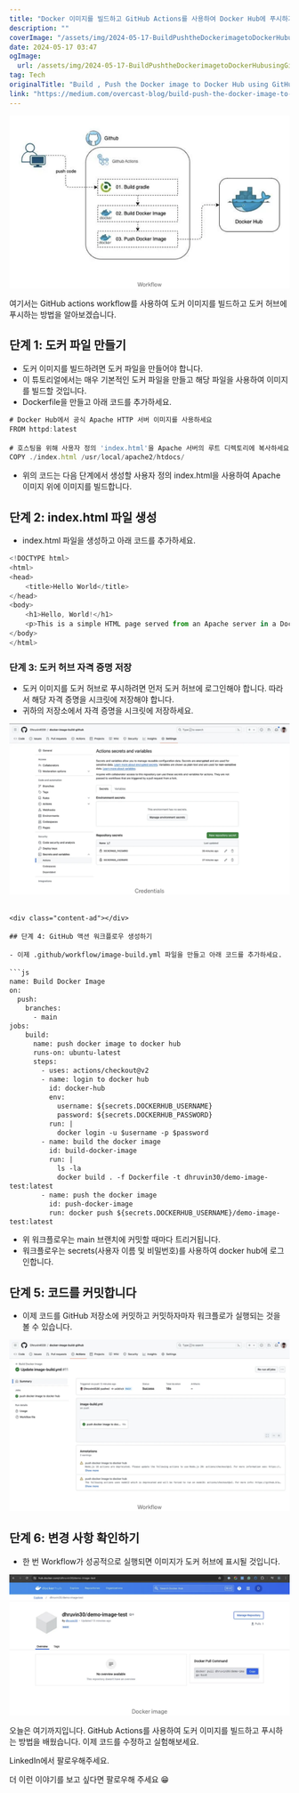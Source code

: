 ```yaml
---
title: "Docker 이미지를 빌드하고 GitHub Actions를 사용하여 Docker Hub에 푸시하기"
description: ""
coverImage: "/assets/img/2024-05-17-BuildPushtheDockerimagetoDockerHubusingGitHubActions_0.png"
date: 2024-05-17 03:47
ogImage: 
  url: /assets/img/2024-05-17-BuildPushtheDockerimagetoDockerHubusingGitHubActions_0.png
tag: Tech
originalTitle: "Build , Push the Docker image to Docker Hub using GitHub Actions"
link: "https://medium.com/overcast-blog/build-push-the-docker-image-to-docker-hub-using-github-actions-74f20d47c483"
---
```



<img src="/assets/img/2024-05-17-BuildPushtheDockerimagetoDockerHubusingGitHubActions_0.png" />

여기서는 GitHub actions workflow를 사용하여 도커 이미지를 빌드하고 도커 허브에 푸시하는 방법을 알아보겠습니다.

## 단계 1: 도커 파일 만들기

- 도커 이미지를 빌드하려면 도커 파일을 만들어야 합니다.
- 이 튜토리얼에서는 매우 기본적인 도커 파일을 만들고 해당 파일을 사용하여 이미지를 빌드할 것입니다.
- Dockerfile을 만들고 아래 코드를 추가하세요.

<div class="content-ad"></div>

```js
# Docker Hub에서 공식 Apache HTTP 서버 이미지를 사용하세요
FROM httpd:latest

# 호스팅을 위해 사용자 정의 'index.html'을 Apache 서버의 루트 디렉토리에 복사하세요
COPY ./index.html /usr/local/apache2/htdocs/
```

- 위의 코드는 다음 단계에서 생성할 사용자 정의 index.html을 사용하여 Apache 이미지 위에 이미지를 빌드합니다.

## 단계 2: index.html 파일 생성

- index.html 파일을 생성하고 아래 코드를 추가하세요.

<div class="content-ad"></div>

```js
<!DOCTYPE html>
<html>
<head>
    <title>Hello World</title>
</head>
<body>
    <h1>Hello, World!</h1>
    <p>This is a simple HTML page served from an Apache server in a Docker container.</p>
</body>
</html>
```

### 단계 3: 도커 허브 자격 증명 저장

- 도커 이미지를 도커 허브로 푸시하려면 먼저 도커 허브에 로그인해야 합니다. 따라서 해당 자격 증명을 시크릿에 저장해야 합니다.
- 귀하의 저장소에서 자격 증명을 시크릿에 저장하세요.

![이미지](/assets/img/2024-05-17-BuildPushtheDockerimagetoDockerHubusingGitHubActions_1.png)
```  

<div class="content-ad"></div>

## 단계 4: GitHub 액션 워크플로우 생성하기

- 이제 .github/workflow/image-build.yml 파일을 만들고 아래 코드를 추가하세요.

```js
name: Build Docker Image
on:
  push:
    branches:
      - main
jobs:
    build:
      name: push docker image to docker hub
      runs-on: ubuntu-latest
      steps:
        - uses: actions/checkout@v2
        - name: login to docker hub
          id: docker-hub
          env:
            username: ${secrets.DOCKERHUB_USERNAME}
            password: ${secrets.DOCKERHUB_PASSWORD}
          run: |
            docker login -u $username -p $password 
        - name: build the docker image
          id: build-docker-image
          run: |
            ls -la 
            docker build . -f Dockerfile -t dhruvin30/demo-image-test:latest
        - name: push the docker image
          id: push-docker-image
          run: docker push ${secrets.DOCKERHUB_USERNAME}/demo-image-test:latest
```

- 위 워크플로우는 main 브랜치에 커밋할 때마다 트리거됩니다.
- 워크플로우는 secrets(사용자 이름 및 비밀번호)를 사용하여 docker hub에 로그인합니다.

<div class="content-ad"></div>

## 단계 5: 코드를 커밋합니다

- 이제 코드를 GitHub 저장소에 커밋하고 커밋하자마자 워크플로가 실행되는 것을 볼 수 있습니다.

![이미지](/assets/img/2024-05-17-BuildPushtheDockerimagetoDockerHubusingGitHubActions_2.png)

## 단계 6: 변경 사항 확인하기

<div class="content-ad"></div>

- 한 번 Workflow가 성공적으로 실행되면 이미지가 도커 허브에 표시될 것입니다.

![이미지](/assets/img/2024-05-17-BuildPushtheDockerimagetoDockerHubusingGitHubActions_3.png)

오늘은 여기까지입니다. GitHub Actions를 사용하여 도커 이미지를 빌드하고 푸시하는 방법을 배웠습니다. 이제 코드를 수정하고 실험해보세요.

LinkedIn에서 팔로우해주세요.

<div class="content-ad"></div>

더 이런 이야기를 보고 싶다면 팔로우해 주세요 😁